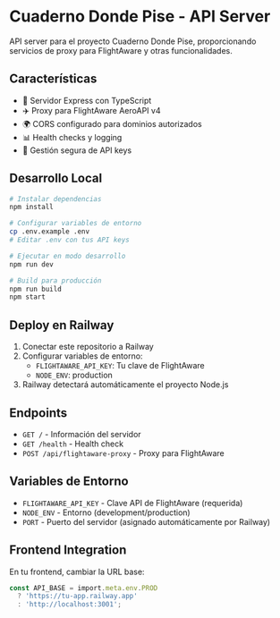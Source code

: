 # Cuaderno Donde Pise - API Server

API server para el proyecto Cuaderno Donde Pise, proporcionando servicios de proxy para FlightAware y otras funcionalidades.

## Características

- 🚀 Servidor Express con TypeScript
- ✈️ Proxy para FlightAware AeroAPI v4
- 🌍 CORS configurado para dominios autorizados
- 📊 Health checks y logging
- 🔐 Gestión segura de API keys

## Desarrollo Local

```bash
# Instalar dependencias
npm install

# Configurar variables de entorno
cp .env.example .env
# Editar .env con tus API keys

# Ejecutar en modo desarrollo
npm run dev

# Build para producción
npm run build
npm start
```

## Deploy en Railway

1. Conectar este repositorio a Railway
2. Configurar variables de entorno:
   - `FLIGHTAWARE_API_KEY`: Tu clave de FlightAware
   - `NODE_ENV`: production
3. Railway detectará automáticamente el proyecto Node.js

## Endpoints

- `GET /` - Información del servidor
- `GET /health` - Health check
- `POST /api/flightaware-proxy` - Proxy para FlightAware

## Variables de Entorno

- `FLIGHTAWARE_API_KEY` - Clave API de FlightAware (requerida)
- `NODE_ENV` - Entorno (development/production)
- `PORT` - Puerto del servidor (asignado automáticamente por Railway)

## Frontend Integration

En tu frontend, cambiar la URL base:

```typescript
const API_BASE = import.meta.env.PROD 
  ? 'https://tu-app.railway.app' 
  : 'http://localhost:3001';
```
